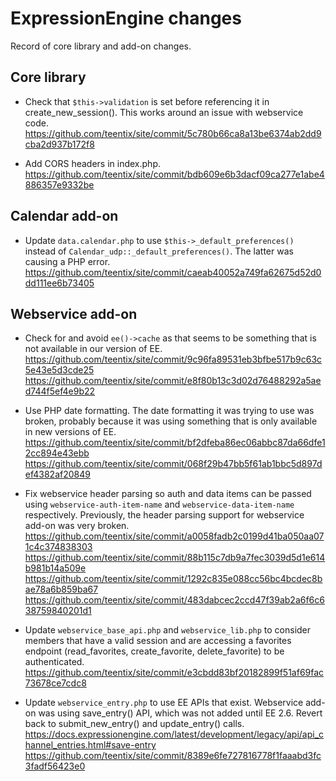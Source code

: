 ExpressionEngine changes
========================

Record of core library and add-on changes.

## Core library

* Check that `$this->validation` is set before referencing it in
  create_new_session(). This works around an issue with webservice
  code. https://github.com/teentix/site/commit/5c780b66ca8a13be6374ab2dd9cba2d937b172f8

* Add CORS headers in index.php.
  https://github.com/teentix/site/commit/bdb609e6b3dacf09ca277e1abe4886357e9332be

## Calendar add-on

* Update `data.calendar.php` to use `$this->_default_preferences()` instead of
  `Calendar_udp::_default_preferences()`. The latter was causing a PHP error.
  https://github.com/teentix/site/commit/caeab40052a749fa62675d52d0dd111ee6b73405

## Webservice add-on

* Check for and avoid `ee()->cache` as that seems to be something that is not
  available in our version of EE.
  https://github.com/teentix/site/commit/9c96fa89531eb3bfbe517b9c63c5e43e5d3cde25
  https://github.com/teentix/site/commit/e8f80b13c3d02d76488292a5aed744f5ef4e9b22

* Use PHP date formatting. The date formatting it was trying to use was broken,
  probably because it was using something that is only available in new
  versions of EE.
  https://github.com/teentix/site/commit/bf2dfeba86ec06abbc87da66dfe12cc894e43ebb
  https://github.com/teentix/site/commit/068f29b47bb5f61ab1bbc5d897def4382af20849

* Fix webservice header parsing so auth and data items can be passed using
  `webservice-auth-item-name` and `webservice-data-item-name`
  respectively. Previously, the header parsing support for webservice add-on
  was very broken.
  https://github.com/teentix/site/commit/a0058fadb2c0199d41ba050aa071c4c374838303
  https://github.com/teentix/site/commit/88b115c7db9a7fec3039d5d1e614b981b14a509e
  https://github.com/teentix/site/commit/1292c835e088cc56bc4bcdec8bae78a6b859ba67
  https://github.com/teentix/site/commit/483dabcec2ccd47f39ab2a6f6c638759840201d1

* Update `webservice_base_api.php` and `webservice_lib.php` to consider members
  that have a valid session and are accessing a favorites endpoint
  (read_favorites, create_favorite, delete_favorite) to be authenticated.
  https://github.com/teentix/site/commit/e3cbdd83bf20182899f51af69fac73678ce7cdc8

* Update `webservice_entry.php` to use EE APIs that exist. Webservice add-on
  was using save_entry() API, which was not added until EE 2.6. Revert back
  to submit_new_entry() and update_entry() calls.
  https://docs.expressionengine.com/latest/development/legacy/api/api_channel_entries.html#save-entry
  https://github.com/teentix/site/commit/8389e6fe727816778f1faaabd3fc3fadf56423e0
